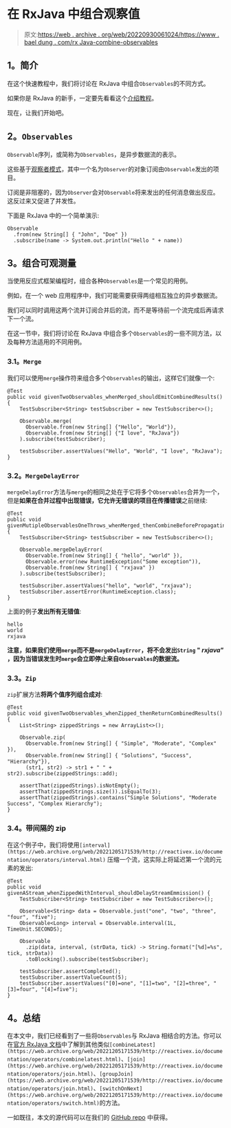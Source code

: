 # 在 RxJava 中组合观察值

> 原文:[https://web . archive . org/web/20220930061024/https://www . bael dung . com/rx Java-combine-observables](https://web.archive.org/web/20220930061024/https://www.baeldung.com/rxjava-combine-observables)

## **1。简介**

在这个快速教程中，我们将讨论在 RxJava 中组合`Observables`的不同方式。

如果你是 RxJava 的新手，一定要先看看这个[介绍教程](/web/20221205171539/http://www.baeldung.com/rxjava-tutorial)。

现在，让我们开始吧。

## **2。`Observables`**

`Observable`序列，或简称为`Observables`，是异步数据流的表示。

这些基于[观察者模式](https://web.archive.org/web/20221205171539/https://en.wikipedia.org/wiki/Observer_pattern)，其中一个名为`Observer`的对象订阅由`Observable`发出的项目。

订阅是非阻塞的，因为`Observer`会对`Observable`将来发出的任何消息做出反应。这反过来又促进了并发性。

下面是 RxJava 中的一个简单演示:

```
Observable
  .from(new String[] { "John", "Doe" })
  .subscribe(name -> System.out.println("Hello " + name))
```

## **3。组合可观测量**

当使用反应式框架编程时，组合各种`Observables`是一个常见的用例。

例如，在一个 web 应用程序中，我们可能需要获得两组相互独立的异步数据流。

我们可以同时调用这两个流并订阅合并后的流，而不是等待前一个流完成后再请求下一个流。

在这一节中，我们将讨论在 RxJava 中组合多个`Observables`的一些不同方法，以及每种方法适用的不同用例。

### **3.1。`Merge`**

我们可以使用`merge`操作符来组合多个`Observables`的输出，这样它们就像一个:

```
@Test
public void givenTwoObservables_whenMerged_shouldEmitCombinedResults() {
    TestSubscriber<String> testSubscriber = new TestSubscriber<>();

    Observable.merge(
      Observable.from(new String[] {"Hello", "World"}),
      Observable.from(new String[] {"I love", "RxJava"})
    ).subscribe(testSubscriber);

    testSubscriber.assertValues("Hello", "World", "I love", "RxJava");
}
```

### **3.2。`MergeDelayError`**

`mergeDelayError`方法与`merge`的相同之处在于它将多个`Observables`合并为一个，但是**如果在合并过程中出现错误，它允许无错误的项目在传播错误**之前继续:

```
@Test
public void givenMutipleObservablesOneThrows_whenMerged_thenCombineBeforePropagatingError() {
    TestSubscriber<String> testSubscriber = new TestSubscriber<>();

    Observable.mergeDelayError(
      Observable.from(new String[] { "hello", "world" }),
      Observable.error(new RuntimeException("Some exception")),
      Observable.from(new String[] { "rxjava" })
    ).subscribe(testSubscriber);

    testSubscriber.assertValues("hello", "world", "rxjava");
    testSubscriber.assertError(RuntimeException.class);
}
```

上面的例子**发出所有无错值**:

```
hello
world
rxjava
```

**注意，如果我们使用`merge`而不是`mergeDelayError`，将不会发出`String` " *rxjava"* ，因为当错误发生时`merge`会立即停止来自`Observables`的数据流。**

### **3.3。`Zip`**

`zip`扩展方法**将两个值序列组合成对**:

```
@Test
public void givenTwoObservables_whenZipped_thenReturnCombinedResults() {
    List<String> zippedStrings = new ArrayList<>();

    Observable.zip(
      Observable.from(new String[] { "Simple", "Moderate", "Complex" }), 
      Observable.from(new String[] { "Solutions", "Success", "Hierarchy"}),
      (str1, str2) -> str1 + " " + str2).subscribe(zippedStrings::add);

    assertThat(zippedStrings).isNotEmpty();
    assertThat(zippedStrings.size()).isEqualTo(3);
    assertThat(zippedStrings).contains("Simple Solutions", "Moderate Success", "Complex Hierarchy");
}
```

### **3.4。带间隔的 zip**

在这个例子中，我们将使用`[interval](https://web.archive.org/web/20221205171539/http://reactivex.io/documentation/operators/interval.html)` 压缩一个流，这实际上将延迟第一个流的元素的发出:

```
@Test
public void givenAStream_whenZippedWithInterval_shouldDelayStreamEmmission() {
    TestSubscriber<String> testSubscriber = new TestSubscriber<>();

    Observable<String> data = Observable.just("one", "two", "three", "four", "five");
    Observable<Long> interval = Observable.interval(1L, TimeUnit.SECONDS);

    Observable
      .zip(data, interval, (strData, tick) -> String.format("[%d]=%s", tick, strData))
      .toBlocking().subscribe(testSubscriber);

    testSubscriber.assertCompleted();
    testSubscriber.assertValueCount(5);
    testSubscriber.assertValues("[0]=one", "[1]=two", "[2]=three", "[3]=four", "[4]=five");
}
```

## **4。总结**

在本文中，我们已经看到了一些将`Observables`与 RxJava 相结合的方法。你可以在[官方 RxJava 文档](https://web.archive.org/web/20221205171539/https://github.com/ReactiveX/RxJava/wiki/Combining-Observables)中了解到其他类似`[combineLatest](https://web.archive.org/web/20221205171539/http://reactivex.io/documentation/operators/combinelatest.html)`、`[join](https://web.archive.org/web/20221205171539/http://reactivex.io/documentation/operators/join.html)`、`[groupJoin](https://web.archive.org/web/20221205171539/http://reactivex.io/documentation/operators/join.html)`、`[switchOnNext](https://web.archive.org/web/20221205171539/http://reactivex.io/documentation/operators/switch.html)`的方法。

一如既往，本文的源代码可以在我们的 [GitHub repo](https://web.archive.org/web/20221205171539/https://github.com/eugenp/tutorials/tree/master/rxjava-modules/rxjava-observables) 中获得。